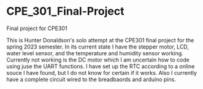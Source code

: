 # CPE_301_Final-Project
Final project for CPE301

This is Hunter Donaldson's solo attempt at the CPE301 final project for the spring 2023 semester.
In its current state I have the stepper motor, LCD, water level sensor, and the temperature and humidity sensor working.
Currently not working is the DC motor which I am uncertain how to code using juse the UART functions.
I have set up the RTC according to a online souce I have found, but I do not know for certain if it works.
Also I currently have a complete circuit wired to the breadbaords and arduino pins.


